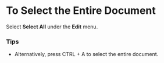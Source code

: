 # To Select the Entire Document

Select **Select All** under the **Edit** menu.

### Tips

- Alternatively, press CTRL + A to select the entire document.